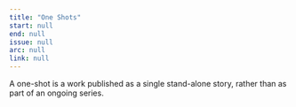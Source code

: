 ```yaml
---
title: "One Shots"
start: null
end: null
issue: null
arc: null
link: null
---
```


A one-shot is a work published as a single stand-alone story, rather than as part of an ongoing series.
